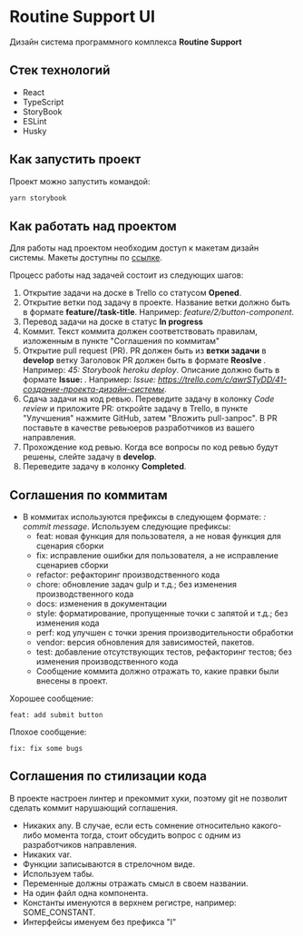 # Routine Support UI
Дизайн система программного комплекса **Routine Support**

## Стек технологий
- React
- TypeScript
- StoryBook
- ESLint
- Husky

## Как запустить проект
Проект можно запустить командой:
```bash
yarn storybook
```

## Как работать над проектом
Для работы над проектом необходим доступ к макетам дизайн системы. 
Макеты доступны по [ссылке](https://www.figma.com/file/9m90Pt3GJW8lUrbEAxQhwV/Routine-support?node-id=1%3A3).

Процесс работы над задачей состоит из следующих шагов:
1. Открытие задачи на доске в Trello со статусом **Opened**.
2. Открытие ветки под задачу в проекте. Название ветки должно быть в формате **feature/<task-id>/task-title**. Например: *feature/2/button-component*.
3. Перевод задачи на доске в статус **In progress**
4. Коммит. Текст коммита должен соответствовать правилам, изложенным в пункте "Соглашения по коммитам"
5. Открытие pull request (PR). PR должен быть из **ветки задачи** в **develop** ветку Заголовок PR должен быть в формате **Reoslve <task-id>**. Например: *45: Storybook heroku deploy*. Описание должно быть в формате **Issue: <link-to-issue>**. Например: *Issue: https://trello.com/c/awrSTyDD/41-создание-проекта-дизайн-системы*.
6. Сдача задачи на код ревью. Переведите задачу в колонку *Code review* и приложите PR: откройте задачу в Trello, в пункте "Улучшения" нажмите GitHub, затем "Вложить pull-запрос". В PR поставьте в качестве ревьюеров разработчиков из вашего направления.
7. Прохождение код ревью. Когда все вопросы по код ревью будут решены, слейте задачу в **develop**.
8. Переведите задачу в колонку **Completed**.

## Соглашения по коммитам
- В коммитах используются префиксы в следующем формате: *<prefix-name>: commit message*. Используем следующие префиксы:
  - feat: новая функция для пользователя, а не новая функция для сценария сборки
  - fix: исправление ошибки для пользователя, а не исправление сценариев сборки
  - refactor: рефакторинг производственного кода
  - chore: обновление задач gulp и т.д.; без изменения производственного кода
  - docs: изменения в документации
  - style: форматирование, пропущенные точки с запятой и т.д.; без изменения кода
  - perf: код улучшен с точки зрения производительности обработки
  - vendor: версия обновления для зависимостей, пакетов.
  - test: добавление отсутствующих тестов, рефакторинг тестов; без изменения производственного кода
  - Сообщение коммита должно отражать то, какие правки были внесены в проект. 

Хорошее сообщение: 
```
feat: add submit button
```

Плохое сообщение:
```
fix: fix some bugs
```

## Соглашения по стилизации кода
В проекте настроен линтер и прекоммит хуки, поэтому git не позволит сделать коммит нарушающий соглашения.

- Никаких any. В случае, если есть сомнение относительно какого-либо момента тогда, стоит обсудить вопрос с одним из разработчиков направления.
- Никаких var.
- Функции записываются в стрелочном виде.
- Используем табы.
- Переменные должны отражать смысл в своем названии.
- На один файл одна компонента.
- Константы именуются в верхнем регистре, например: SOME_CONSTANT.
- Интерфейсы именуем без префикса "I"